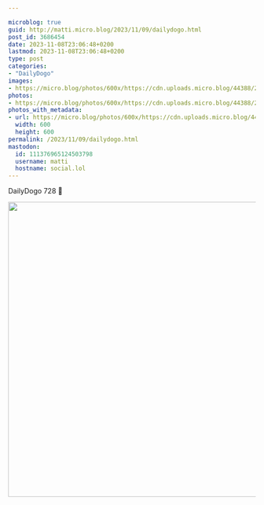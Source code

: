 ```yaml
---

microblog: true
guid: http://matti.micro.blog/2023/11/09/dailydogo.html
post_id: 3686454
date: 2023-11-08T23:06:48+0200
lastmod: 2023-11-08T23:06:48+0200
type: post
categories:
- "DailyDogo"
images:
- https://micro.blog/photos/600x/https://cdn.uploads.micro.blog/44388/2023/90fbed729fe944e69b69ad6b7f2f14d4.jpg
photos:
- https://micro.blog/photos/600x/https://cdn.uploads.micro.blog/44388/2023/90fbed729fe944e69b69ad6b7f2f14d4.jpg
photos_with_metadata:
- url: https://micro.blog/photos/600x/https://cdn.uploads.micro.blog/44388/2023/90fbed729fe944e69b69ad6b7f2f14d4.jpg
  width: 600
  height: 600
permalink: /2023/11/09/dailydogo.html
mastodon:
  id: 111376965124503798
  username: matti
  hostname: social.lol
---
```

DailyDogo 728 🐶

<img src="/media/uploads/2023/90fbed729fe944e69b69ad6b7f2f14d4.jpg" width="600" height="600" alt="" />
